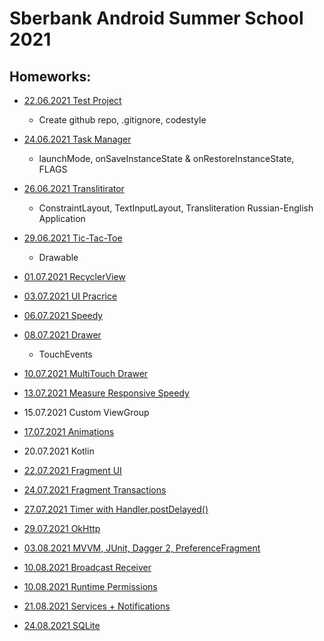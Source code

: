 # Sberbank Android Summer School 2021

## Homeworks:
- [22.06.2021 Test Project](hw_22-06-21)
  * Create github repo, .gitignore, codestyle

- [24.06.2021 Task Manager](hw_24-06-21)
  * launchMode, onSaveInstanceState & onRestoreInstanceState, FLAGS
  
- [26.06.2021 Translitirator](hw_26-06-21)
  * ConstraintLayout, TextInputLayout, Transliteration Russian-English Application
 
- [29.06.2021 Tic-Tac-Toe](hw_29-06-21)
  * Drawable

- [01.07.2021 RecyclerView](hw_01-07-21)

- [03.07.2021 UI Pracrice](hw_03-07-21)

- [06.07.2021 Speedy](hw_06-07-21)

- [08.07.2021 Drawer](hw_08-07-21)
  * TouchEvents

- [10.07.2021 MultiTouch Drawer](hw_08-07-21)

- [13.07.2021 Measure Responsive Speedy](hw_06-07-21)

- 15.07.2021 Custom ViewGroup

- [17.07.2021 Animations](https://github.com/tigran-kocharyan/sberbank-android-summerschool/tree/temporary-hw-repeat)

- 20.07.2021 Kotlin

- [22.07.2021 Fragment UI](hw_22-07-21)

- [24.07.2021 Fragment Transactions](hw_24-07-21)

- [27.07.2021 Timer with Handler.postDelayed()](hw_27-07-21)

- [29.07.2021 OkHttp](hw_29-07-21)

- [03.08.2021 MVVM, JUnit, Dagger 2, PreferenceFragment](hw_03-08-21)

- [10.08.2021 Broadcast Receiver](hw_10-08-21)

- [10.08.2021 Runtime Permissions](hw_12-08-21)

- [21.08.2021 Services + Notifications](hw_21-08-21)

- [24.08.2021 SQLite](hw_24-08-21)

